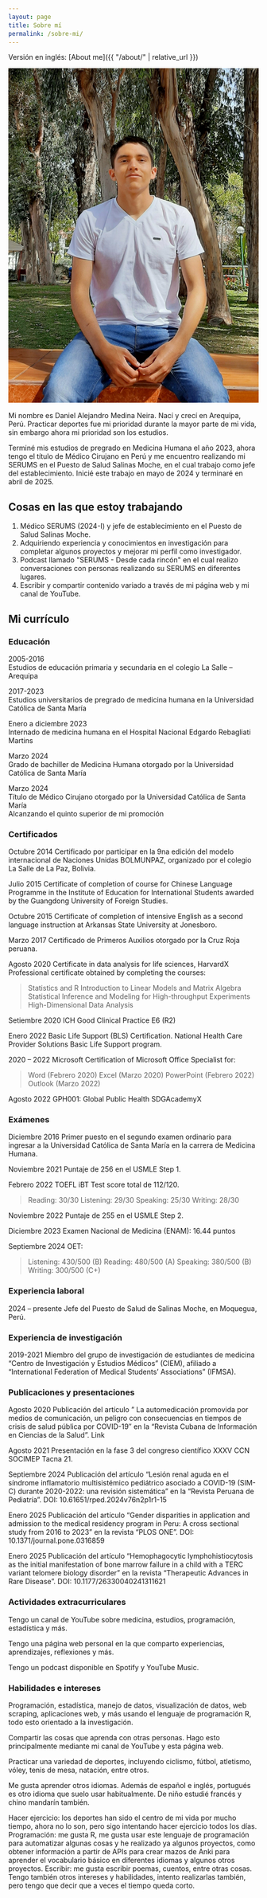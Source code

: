 ```yaml
---
layout: page
title: Sobre mí
permalink: /sobre-mi/
---
```


Versión en inglés: [About me]({{ "/about/" | relative_url }})

![](/assets/images/20211224_002701.jpg)

Mi nombre es Daniel Alejandro Medina Neira. Nací y crecí en Arequipa, Perú. Practicar deportes fue mi prioridad durante la mayor parte de mi vida, sin embargo ahora mi prioridad son los estudios.

Terminé mis estudios de pregrado en Medicina Humana el año 2023, ahora tengo el título de Médico Cirujano en Perú y me encuentro realizando mi SERUMS en el Puesto de Salud Salinas Moche, en el cual trabajo como jefe del establecimiento. Inicié este trabajo en mayo de 2024 y terminaré en abril de 2025.

## Cosas en las que estoy trabajando

1. Médico SERUMS (2024-I) y jefe de establecimiento en el Puesto de Salud Salinas Moche.
2. Adquiriendo experiencia y conocimientos en investigación para completar algunos proyectos y mejorar mi perfil como investigador.
3. Podcast llamado "SERUMS - Desde cada rincón" en el cual realizo conversaciones con personas realizando su SERUMS en diferentes lugares.
4. Escribir y compartir contenido variado a través de mi página web y mi canal de YouTube.

## Mi currículo

### Educación

2005-2016  
Estudios de educación primaria y secundaria en el colegio La Salle – Arequipa  

2017-2023  
Estudios universitarios de pregrado de medicina humana en la Universidad Católica de Santa María  

Enero a diciembre 2023  
Internado de medicina humana en el Hospital Nacional Edgardo Rebagliati Martins  

Marzo 2024  
Grado de bachiller de Medicina Humana otorgado por la Universidad Católica de Santa María  

Marzo 2024  
Título de Médico Cirujano otorgado por la Universidad Católica de Santa María  
Alcanzando el quinto superior de mi promoción  

### Certificados

Octubre 2014
Certificado por participar en la 9na edición del modelo internacional de Naciones Unidas BOLMUNPAZ, organizado por el colegio La Salle de La Paz, Bolivia.

Julio 2015
Certificate of completion of course for Chinese Language Programme in the Institute of Education for International Students awarded by the Guangdong University of Foreign Studies.

Octubre 2015
Certificate of completion of intensive English as a second language instruction at Arkansas State University at Jonesboro.

Marzo 2017
Certificado de Primeros Auxilios otorgado por la Cruz Roja peruana.

Agosto 2020
Certificate in data analysis for life sciences, HarvardX
Professional certificate obtained by completing the courses:
> Statistics and R
> Introduction to Linear Models and Matrix Algebra
> Statistical Inference and Modeling for High-throughput Experiments
> High-Dimensional Data Analysis

Setiembre 2020
ICH Good Clinical Practice E6 (R2)

Enero 2022
Basic Life Support (BLS) Certification.
National Health Care Provider Solutions Basic Life Support program.

2020 – 2022
Microsoft Certification of Microsoft Office Specialist for:
> Word (Febrero 2020)
> Excel (Marzo 2020)
> PowerPoint (Febrero 2022)
> Outlook (Marzo 2022)

Agosto 2022
GPH001: Global Public Health
SDGAcademyX

### Exámenes

Diciembre 2016
Primer puesto en el segundo examen ordinario para ingresar a la Universidad Católica de Santa María en la carrera de Medicina Humana.

Noviembre 2021
Puntaje de 256 en el USMLE Step 1.

Febrero 2022
TOEFL iBT Test score total de 112/120.
> Reading: 30/30
> Listening: 29/30
> Speaking: 25/30
> Writing: 28/30

Noviembre 2022
Puntaje de 255 en el USMLE Step 2.

Diciembre 2023
Examen Nacional de Medicina (ENAM): 16.44 puntos

Septiembre 2024
OET:
> Listening: 430/500 (B)
> Reading: 480/500 (A)
> Speaking: 380/500 (B)
> Writing: 300/500 (C+)

### Experiencia laboral

2024 – presente
Jefe del Puesto de Salud de Salinas Moche, en Moquegua, Perú.

### Experiencia de investigación

2019-2021
Miembro del grupo de investigación de estudiantes de medicina “Centro de Investigación y Estudios Médicos” (CIEM), afiliado a “International Federation of Medical Students’ Associations” (IFMSA).

### Publicaciones y presentaciones

Agosto 2020
Publicación del artículo ” La automedicación promovida por medios de comunicación, un peligro con consecuencias en tiempos de crisis de salud pública por COVID-19″ en la “Revista Cubana de Información en Ciencias de la Salud”.
Link

Agosto 2021
Presentación en la fase 3 del congreso científico XXXV CCN SOCIMEP Tacna 21.

Septiembre 2024
Publicación del artículo “Lesión renal aguda en el síndrome inflamatorio multisistémico pediátrico asociado a COVID-19 (SIM-C) durante 2020-2022: una revisión sistemática” en la “Revista Peruana de Pediatría”.
DOI: 10.61651/rped.2024v76n2p1r1-15

Enero 2025
Publicación del artículo “Gender disparities in application and admission to the medical residency program in Peru: A cross sectional study from 2016 to 2023” en la revista “PLOS ONE”.
DOI: 10.1371/journal.pone.0316859

Enero 2025
Publicación del artículo “Hemophagocytic lymphohistiocytosis as the initial manifestation of bone marrow failure in a child with a TERC variant telomere biology disorder” en la revista “Therapeutic Advances in Rare Disease”.
DOI: 10.1177/26330040241311621

### Actividades extracurriculares

Tengo un canal de YouTube sobre medicina, estudios, programación, estadística y más.

Tengo una página web personal en la que comparto experiencias, aprendizajes, reflexiones y más.

Tengo un podcast disponible en Spotify y YouTube Music.

### Habilidades e intereses

Programación, estadística, manejo de datos, visualización de datos, web scraping, aplicaciones web, y más usando el lenguaje de programación R, todo esto orientado a la investigación.

Compartir las cosas que aprenda con otras personas. Hago esto principalmente mediante mi canal de YouTube y esta página web.

Practicar una variedad de deportes, incluyendo ciclismo, fútbol, atletismo, vóley, tenis de mesa, natación, entre otros.

Me gusta aprender otros idiomas. Además de español e inglés, portugués es otro idioma que suelo usar habitualmente. De niño estudié francés y chino mandarín también.

Hacer ejercicio: los deportes han sido el centro de mi vida por mucho tiempo, ahora no lo son, pero sigo intentando hacer ejercicio todos los días.
Programación: me gusta R, me gusta usar este lenguaje de programación para automatizar algunas cosas y he realizado ya algunos proyectos, como obtener información a partir de APIs para crear mazos de Anki para aprender el vocabulario básico en diferentes idiomas y algunos otros proyectos.
Escribir: me gusta escribir poemas, cuentos, entre otras cosas.
Tengo también otros intereses y habilidades, intento realizarlas también, pero tengo que decir que a veces el tiempo queda corto.

